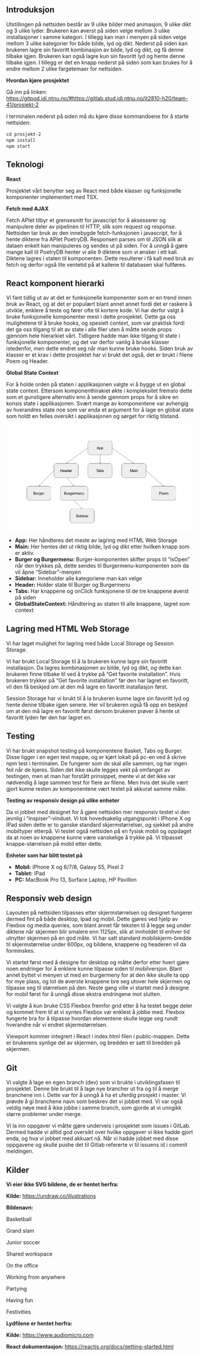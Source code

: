 ## Introduksjon

Utstillingen på nettsiden består av 9 ulike bilder med animasjon, 9 ulike dikt og 3 ulike lyder. Brukeren kan øverst på siden velge mellom 3 ulike installasjoner i samme kategori. I tillegg kan man i menyen på siden velge mellom 3 ulike kategorier for både bilde, lyd og dikt. Nederst på siden kan brukeren lagre sin favoritt kombinasjon av bilde, lyd og dikt, og få denne tilbake igjen. Brukeren kan også lagre kun sin favoritt lyd og hente denne tilbake igjen. I tillegg er det en knapp nederst på siden som kan brukes for å endre mellom 2 ulike fargetemaer for nettsiden. 


**Hvordan kjøre prosjektet**

Gå inn på linken: https://gitpod.idi.ntnu.no/#https://gitlab.stud.idi.ntnu.no/it2810-h20/team-41/prosjekt-2

I terminalen nederst på siden må du kjøre disse kommandoene for å starte nettsiden:

	cd prosjekt-2
	npm install
	npm start

## Teknologi

**React**

Prosjektet vårt benytter seg av React med både klasser og funksjonelle komponenter implementert med TSX.

**Fetch med AJAX**

Fetch APIet tilbyr et grensesnitt for javascript for å aksesserer og manipulere deler av pipelinen til HTTP, slik som request og response. Nettsiden tar bruk av den innebygde fetch-funksjonen i javascript, for å hente diktene fra APIet PoetryDB. Responsen parses om til JSON slik at dataen enkelt kan manipuleres og sendes ut på siden. For å unngå å gjøre mange kall til PoetryDB henter vi alle 9 diktene som vi ønsker i ett kall. Diktene lagres i staten til komponenten. Dette resulterer i få kall med bruk av fetch og derfor også lite ventetid på at kallene til databasen skal fullføres.

## React komponent hierarki

Vi fant tidlig ut av at det er funksjonelle komponenter som er en trend innen bruk av React, og at det er populært blant annet annet fordi det er raskere å utvikle, enklere å teste og fører ofte til kortere kode. Vi har derfor valgt å bruke funksjonelle komponenter mest i dette prosjektet. Dette ga oss mulighetene til å bruke hooks, og spesielt context, som var praktisk fordi det ga oss tilgang til alt av state i alle filer uten å måtte sende props gjennom hele hierarkiet vårt. Tidligere hadde man ikke tilgang til state i funksjonelle komponenter, og det var derfor vanlig å bruke klasser istedenfor, men dette endret seg når man kunne bruke hooks. 
Siden bruk av klasser er et krav i dette prosjektet har vi brukt det også, det er brukt i filene Poem og Header.


**Global State Context**

For å holde orden på staten i applikasjonen valgte vi å bygge ut en global state context. Ettersom komponenthirakiet økte i kompleksitet fremsto dette som et gunstigere alternativ enn å sende gjennom props for å sikre en konsis state i applikasjonen. Svært mange av komponentene var avhengig av hverandres state noe som var enda et argument for å lage en global state som holdt en felles oversikt i applikasjonen og sørget for riktig tilstand.

![Komponent hierarki](./public/Hierarki.PNG "Komponent hierarki")

* **App:** Her håndteres det meste av lagring med HTML Web Storage
* **Main:** Her hentes det ut riktig bilde, lyd og dikt etter hvilken knapp som er aktiv.
* **Burger og Burgermenu:** Burger-komponenten skifter props til “isOpen” når den trykkes på, dette sendes til Burgermenu-komponenten som da vil åpne “Sidebar”-menyen
* **Sidebar:** Inneholder alle kategoriene man kan velge
* **Header:** Holder state til Burger og Burgermenu
* **Tabs:** Har knappene og onClick funksjonene til de tre knappene øverst på siden
* **GlobalStateContext:** Håndtering av staten til alle knappene, lagret som context

## Lagring med HTML Web Storage

Vi har laget mulighet for lagring med både Local Storage og Session Storage.

Vi har brukt Local Storage til å la brukeren kunne lagre sin favoritt installasjon. Da lagres kombinasjonen av bilde, lyd og dikt, og dette kan brukeren finne tilbake til ved å trykke på “Get favorite installation”. Hvis brukeren trykker på “Get favorite installation” før den har lagret en favoritt, vil den få beskjed om at den må lagre en favoritt installasjon først.

Session Storage har vi brukt til å la brukeren kunne lagre sin favoritt lyd og hente denne tilbake igjen senere. Her vil brukeren også få opp en beskjed om at den må lagre en favoritt først dersom brukeren prøver å hente ut favoritt lyden før den har lagret en. 

## Testing

Vi har brukt snapshot testing på komponentene Basket, Tabs og Burger. Disse ligger i en egen test mappe, og er kjørt lokalt på pc-en ved å skrive npm test i terminalen. De fungerer som de skal alle sammen, og har ingen feil når de kjøres. Siden det ikke skulle legges vekt på omfanget av testingen, men at man har forstått prinsippet, mente vi at det ikke var nødvendig å lage sammen test for flere av filene. Men hvis det skulle vært gjort kunne resten av komponentene vært testet på akkurat samme måte.

**Testing av responsiv design på ulike enheter**

Da vi jobbet med designet for å gjøre nettsiden mer responsiv testet vi den jevnlig i “inspiser”-vinduet. Vi tok hovedsakelig utgangspunkt i IPhone X og IPad siden dette er to ganske standard skjermstørrelser, og sjekket på andre mobiltyper etterpå. Vi testet også nettsiden på en fysisk mobil og oppdaget da at noen av knappene kunne være vanskelige å trykke på. Vi tilpasset knappe-størrelsen på mobil etter dette.

**Enheter som har blitt testet på**

* **Mobil:** IPhone X og 6/7/8, Galaxy S5, Pixel 2
* **Tablet:** IPad
* **PC:** MacBook Pro 13, Surface Laptop, HP Pavillon


## Responsiv web design

Layouten på nettsiden tilpasses etter skjermstørrelsen og designet fungerer dermed fint på både desktop, Ipad og mobil. Dette gjøres ved hjelp av Flexbox og media queries, som blant annet får teksten til å legge seg under diktene når skjermen blir smalere enn 1125px, slik at innholdet til enhver tid utnytter skjermen på en god måte. Vi har satt standard mobilskjerm-bredde til skjermstørrelse under 600px, og bildene, knappene og headeren vil da forminskes. 

Vi startet først med å designe for desktop og måtte derfor etter hvert gjøre noen endringer for å enklere kunne tilpasse siden til mobilversjon. Blant annet byttet vi menyen ut med en burgermeny for at den ikke skulle ta opp for mye plass, og lot de øverste knappene bre seg utover hele skjermen og tilpasse seg til størrelsen på den. Neste gang ville vi startet med å designe for mobil først for å unngå disse ekstra endringene mot slutten.

Vi valgte å kun bruke CSS Flexbox fremfor grid etter å ha testet begge deler og kommet  frem til at vi syntes Flexbox var enklest å jobbe med. Flexbox fungerte bra for å tilpasse hvordan elementene skulle legge seg rundt hverandre når vi endret skjermstørrelsen.

Viewport kommer integrert i React i index.html filen i public-mappen. Dette er brukerens synlige del av skjermen, og bredden er satt til bredden på skjermen.


## Git

Vi valgte å lage en egen branch (dev) som vi brukte i utviklingsfasen til prosjektet. Denne ble brukt til å lage nye brancher ut fra og til å merge branchene inn i. Dette var for å unngå å ha et uferdig prosjekt i master. Vi prøvde å gi branchene navn som beskrev det vi jobbet med. Vi var også veldig nøye med å ikke jobbe i samme branch, som gjorde at vi unngikk større problemer under merge. 

Vi la inn oppgaver vi måtte gjøre underveis i prosjektet som issues i GitLab. Dermed hadde vi alltid god oversikt over hvilke oppgaver vi ikke hadde gjort enda, og hva vi jobbet med akkuart nå. Når vi hadde jobbet med disse oppgavene og skulle pushe det til Gitlab refererte vi til issuens id i commit meldingen. 


## Kilder

**Vi eier ikke SVG bildene, de er hentet herfra:**

**Kilde:** https://undraw.co/illustrations

**Bildenavn:**

Basketball 

Grand slam

Junior soccer

Shared workspace

On the office

Working from anywhere

Partying

Having fun

Festivities

**Lydfilene er hentet herfra:**

**Kilde:** https://www.audiomicro.com

**React dokumentasjon:** https://reactjs.org/docs/getting-started.html

